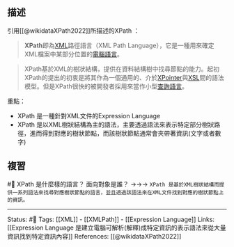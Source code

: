 
## 描述
引用[[@wikidataXPath2022]]所描述的XPath ：
> **XPath**即為[XML](https://zh.wikipedia.org/wiki/XML "XML")路徑語言（XML Path Language），它是一種用來確定XML檔案中某部分位置的[電腦語言](https://zh.wikipedia.org/wiki/%E8%AE%A1%E7%AE%97%E6%9C%BA%E8%AF%AD%E8%A8%80 "電腦語言")。

> XPath基於XML的樹狀結構，提供在資料結構樹中找尋節點的能力。起初XPath的提出的初衷是將其作為一個通用的、介於[XPointer](https://zh.wikipedia.org/w/index.php?title=XPointer&action=edit&redlink=1)與[XSL](https://zh.wikipedia.org/wiki/XSL "XSL")間的語法模型。但是XPath很快的被開發者採用來當作小型[查詢語言](https://zh.wikipedia.org/wiki/%E6%9F%A5%E8%A9%A2%E8%AA%9E%E8%A8%80 "查詢語言")。


重點：
- XPath 是一種針對XML文件的Expression Language
- XPath 是以XML樹狀結構為主的語法，主要透過語法來表示特定部分樹狀路徑，進而得到對應的樹狀節點，而該樹狀節點通常會夾帶著資訊(文字或者數字)

## 複習
#🧠 XPath 是什麼樣的語言？ 面向對象是誰？ ->->-> `XPath 是基於XML樹狀結構而提供一系列語法來找尋對應樹狀節點的語言，並且透過該語法來在XML文件找到對應的樹狀節點上的資訊。`
<!--SR:!2023-07-28,100,230-->

---
Status: #🌱 
Tags:
[[XML]] - [[XMLPath]] - [[Expression Language]]
Links:
[[Expression Language 是建立電腦可解析(解釋)成特定資訊的表示語法來從大量資訊找到特定資訊內容]]
References:
[[@wikidataXPath2022]]